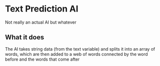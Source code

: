 # Text Prediction AI

Not really an actual AI but whatever

## What it does
The AI takes string data (from the text variable) and splits it into an array of words, which are then added to a web of words connected by the word before and the words that come after

